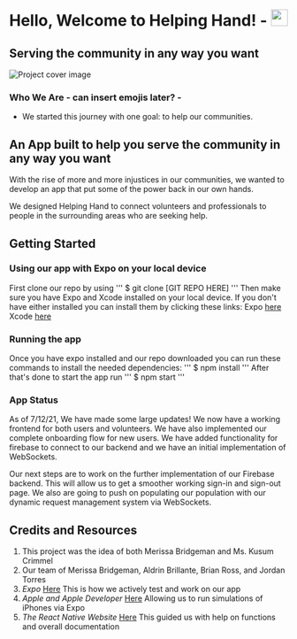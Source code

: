 # Hello, Welcome to Helping Hand! -  <img src="https://raw.githubusercontent.com/MartinHeinz/MartinHeinz/master/wave.gif" width="30px">

## Serving the community in any way you want


![Project cover image](https://i.postimg.cc/htgLYsy8/Helping-Hand-logos.jpg)

### Who We Are - can insert emojis later? -
- We started this journey with one goal: to help our communities.

## An App built to help you serve the community in any way you want 

With the rise of more and more injustices in our communities, we wanted to develop an app that put some of the power back in our own hands.

We designed Helping Hand to connect volunteers and professionals to people in the surrounding areas who are seeking help.

## Getting Started

### Using our app with Expo on your local device

First clone our repo by using 
'''
$ git clone [GIT REPO HERE]
'''
Then make sure you have Expo and Xcode installed on your local device. 
If you don't have either installed you can install them by clicking these links:
Expo [here](https://docs.expo.dev/get-started/installation/)
Xcode [here](https://developer.apple.com/xcode/)

### Running the app
Once you have expo installed and our repo downloaded you can run these commands to install the needed dependencies:
'''
$ npm install
'''
After that's done to start the app run
'''
$ npm start
'''

### App Status

As of 7/12/21, We have made some large updates! We now have a working frontend for both users and volunteers. We have also implemented our complete onboarding flow for new users. We have added functionality for firebase to connect to our backend and we have an initial implementation of WebSockets.

Our next steps are to work on the further implementation of our Firebase backend. This will allow us to get a smoother working sign-in and sign-out page. We also are going to push on populating our population with our dynamic request management system via WebSockets. 

## Credits and Resources

1. This project was the idea of both Merissa Bridgeman and Ms. Kusum Crimmel
2. Our team of Merissa Bridgeman, Aldrin Brillante, Brian Ross, and Jordan Torres
3. *Expo* [Here](https://expo.dev/) This is how we actively test and work on our app
4. *Apple and Apple Developer* [Here](https://developer.apple.com/) Allowing us to run simulations of iPhones via Expo
5. *The React Native Website* [Here](https://reactnative.dev/) This guided us with help on functions and overall documentation
